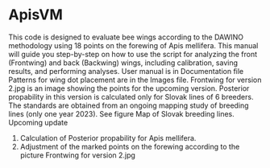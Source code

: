 # ApisVM
This code is designed to evaluate bee wings according to the DAWINO methodology using 18 points on the forewing of Apis mellifera.
This manual will guide you step-by-step on how to use the script for analyzing the front (Frontwing) and back (Backwing) wings, including calibration, saving results, and performing analyses.
User manual is in Documentation file
Patterns for wing dot placement are in the Images file. 
Frontwing for version 2.jpg is an image showing the points for the upcoming version.
Posterior propability in this version is calculated only for Slovak lines of 6 breeders.  The standards are obtained from an ongoing mapping study of breeding lines (only one year 2023). See figure Map of Slovak breeding lines.
Upcoming update
1. Calculation of Posterior propability for Apis mellifera.
2. Adjustment of the marked points on the forewing according to the picture Frontwing for version 2.jpg